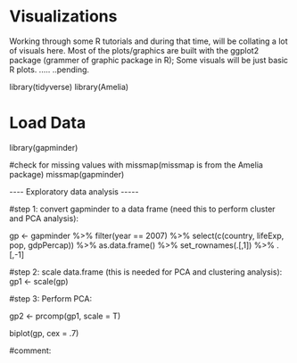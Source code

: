 # Visualizations
Working through some R tutorials and during that time, will be collating a lot of visuals here.
Most of the plots/graphics are built with the ggplot2 package (grammer of graphic package in R);
Some visuals will be just basic R plots.
..... ..pending.



library(tidyverse)
library(Amelia)


# Load Data
library(gapminder)

#check for missing values with missmap(missmap is from the Amelia package)
missmap(gapminder)

 ---- Exploratory data analysis -----

#step 1: convert gapminder to a data frame (need this to perform cluster and PCA analysis):

gp <- gapminder %>% filter(year == 2007) %>% 
  select(c(country, lifeExp, pop, gdpPercap)) %>%
  as.data.frame() %>% set_rownames(.[,1]) %>%
  .[,-1]

#step 2: scale data.frame (this is needed for PCA and clustering analysis):
gp1 <- scale(gp)

#step 3: Perform PCA:

gp2 <- prcomp(gp1, scale = T)

biplot(gp, cex = .7)

#comment: 

